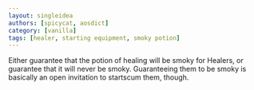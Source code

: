 ```yaml
---
layout: singleidea
authors: [spicycat, aosdict]
category: [vanilla]
tags: [healer, starting equipment, smoky potion]
---
```

Either guarantee that the potion of healing will be smoky for Healers, or guarantee that it will never be smoky. Guaranteeing them to be smoky is basically an open invitation to startscum them, though.
